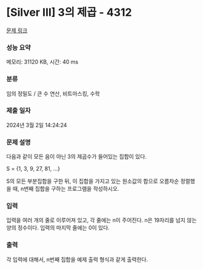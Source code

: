 # [Silver III] 3의 제곱 - 4312 

[문제 링크](https://www.acmicpc.net/problem/4312) 

### 성능 요약

메모리: 31120 KB, 시간: 40 ms

### 분류

임의 정밀도 / 큰 수 연산, 비트마스킹, 수학

### 제출 일자

2024년 3월 2일 14:24:24

### 문제 설명

<p>
	다음과 같이 모든 음이 아닌 3의 제곱수가 들어있는 집합이 있다.</p>

<p>
	S = {1, 3, 9, 27, 81, ...}</p>

<p>
	S의 모든 부분집합을 구한 뒤, 이 집합을 가지고 있는 원소값의 합으로 오름차순 정렬했을 때, n번째 집합을 구하는 프로그램을 작성하시오.</p>

### 입력 

 <p>
	입력을 여러 개의 줄로 이루어져 있고, 각 줄에는 n이 주어진다. n은 19자리를 넘지 않는 양의 정수이다. 입력의 마지막 줄에는 0이 있다. </p>

### 출력 

 <p>
	각 입력에 대해서, n번째 집합을 예제 출력 형식과 같게 출력한다.</p>


